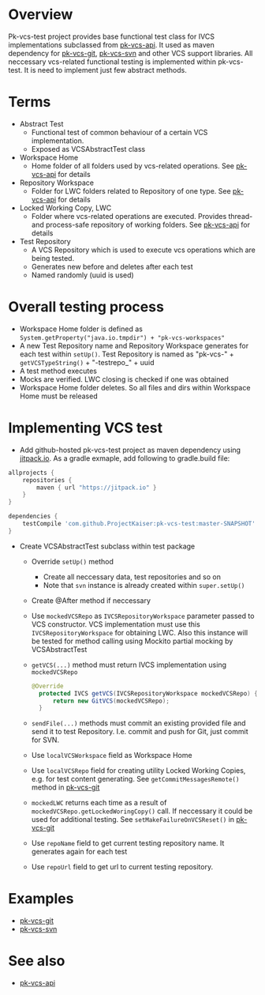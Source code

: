 # Overview
Pk-vcs-test project provides base functional test class for IVCS implementations subclassed from [pk-vcs-api](https://github.com/ProjectKaiser/pk-vcs-api). It used as maven dependency for [pk-vcs-git](https://github.com/ProjectKaiser/pk-vcs-git), [pk-vcs-svn](https://github.com/ProjectKaiser/pk-vcs-svn) and other VCS support libraries. All neccessary vcs-related functional testing is implemented within pk-vcs-test. It is need to implement just few abstract methods.

# Terms

- Abstract Test
  - Functional test of common behaviour of a certain VCS implementation. 
  - Exposed as VCSAbstractTest class
- Workspace Home
  - Home folder of all folders used by vcs-related operations. See [pk-vcs-api](https://github.com/ProjectKaiser/pk-vcs-api) for details
- Repository Workspace
  - Folder for LWC folders related to Repository of one type. See [pk-vcs-api](https://github.com/ProjectKaiser/pk-vcs-api) for details
- Locked Working Copy, LWC
  - Folder where vcs-related operations are executed. Provides thread- and process-safe repository of working folders. See [pk-vcs-api](https://github.com/ProjectKaiser/pk-vcs-api) for details
- Test Repository
  - A VCS Repository which is used to execute vcs operations which are being tested.
  - Generates new before and deletes after each test
  - Named randomly (uuid is used)

# Overall testing process

- Workspace Home folder is defined as `System.getProperty("java.io.tmpdir") + "pk-vcs-workspaces"`
- A new Test Repository name and Repository Workspace generates for each test within `setUp()`. Test Repository is named as "pk-vcs-" + `getVCSTypeString()` + "-testrepo_" + uuid
- A test method executes
- Mocks are verified. LWC closing is checked if one was obtained
- Workspace Home folder deletes. So all files and dirs within Workspace Home must be released

# Implementing VCS test
- Add github-hosted pk-vcs-test project as maven dependency using [jitpack.io](https://jitpack.io/). As a gradle exmaple, add following to gradle.build file:
```gradle
allprojects {
	repositories {
		maven { url "https://jitpack.io" }
	}
}

dependencies {
	testCompile 'com.github.ProjectKaiser:pk-vcs-test:master-SNAPSHOT'
}
```
- Create VCSAbstractTest subclass within test package
  - Override `setUp()` method
    - Create all neccessary data, test repositories and so on
    - Note that `svn` instance is already created within `super.setUp()`
  - Create @After method if neccessary
  - Use `mockedVCSRepo` as `IVCSRepositoryWorkspace` parameter passed to VCS constructor. VCS implementation must use this `IVCSRepositoryWorkspace` for obtaining LWC. Also this instance will be tested for method calling using Mockito partial mocking by VCSAbstractTest
  - `getVCS(...)` method must return IVCS implementation using `mockedVCSRepo`
 
      ```java
      @Override
    	protected IVCS getVCS(IVCSRepositoryWorkspace mockedVCSRepo) {
    		return new GitVCS(mockedVCSRepo);
    	}
      ```
  - `sendFile(...)` methods must commit an existing provided file and send it to test Repository. I.e. commit and push for Git, just commit for SVN.
  - Use `localVCSWorkspace` field as Workspace Home
  - Use `localVCSRepo` field for creating utility Locked Working Copies, e.g. for test content generating. See `getCommitMessagesRemote()` method in [pk-vcs-git](https://github.com/ProjectKaiser/pk-vcs-git)
  - `mockedLWC` returns each time as a result of `mockedVCSRepo.getLockedWoringCopy()` call. If neccessary it could be used for additional testing. See `setMakeFailureOnVCSReset()` in [pk-vcs-git](https://github.com/ProjectKaiser/pk-vcs-git)
  - Use `repoName` field to get current testing repository name. It generates again for each test
  - Use `repoUrl` field to get url to current testing repository.

# Examples

- [pk-vcs-git](https://github.com/ProjectKaiser/pk-vcs-git)
- [pk-vcs-svn](https://github.com/ProjectKaiser/pk-vcs-svn)

# See also

- [pk-vcs-api](https://github.com/ProjectKaiser/pk-vcs-api)
